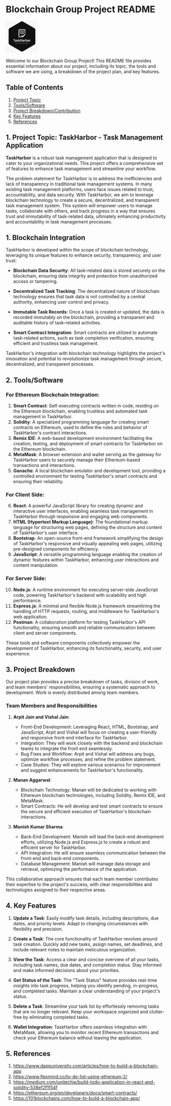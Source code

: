 # Blockchain Group Project README

<kbd><img src="logo.jpg" alt="Image Description" width="100" height="100"></kbd>


Welcome to our Blockchain Group Project! This README file provides essential information about our project, including its topic, the tools and software we are using, a breakdown of the project plan, and key features.

## Table of Contents

1. [Project Topic](#project-topic)
2. [Tools/Software](#toolssoftware)
3. [Project Breakdown/Contribution](#project-breakdown)
4. [Key Features](#key-features)
5. [References](#references)
## 1. Project Topic: TaskHarbor - Task Management Application

**TaskHarbor** is a robust task management application that is designed to cater to your organizational needs. This project offers a comprehensive set of features to enhance task management and streamline your workflow.


The problem statement for TaskHarbor is to address the inefficiencies and lack of transparency in traditional task management systems. In many existing task management platforms, users face issues related to trust, accountability, and data security. With TaskHarbor, we aim to leverage blockchain technology to create a secure, decentralized, and transparent task management system. This system will empower users to manage tasks, collaborate with others, and track progress in a way that ensures trust and immutability of task-related data, ultimately enhancing productivity and accountability in task management processes.

## 1. Blockchain Integration

TaskHarbor is developed within the scope of blockchain technology, leveraging its unique features to enhance security, transparency, and user trust:

- **Blockchain Data Security**: All task-related data is stored securely on the blockchain, ensuring data integrity and protection from unauthorized access or tampering.

- **Decentralized Task Tracking**: The decentralized nature of blockchain technology ensures that task data is not controlled by a central authority, enhancing user control and privacy.

- **Immutable Task Records**: Once a task is created or updated, the data is recorded immutably on the blockchain, providing a transparent and auditable history of task-related activities.

- **Smart Contract Integration**: Smart contracts are utilized to automate task-related actions, such as task completion verification, ensuring efficient and trustless task management.

TaskHarbor's integration with blockchain technology highlights the project's innovation and potential to revolutionize task management through secure, decentralized, and transparent processes.

## 2. Tools/Software

### For Ethereum Blockchain Integration:

1. **Smart Contract**: Self-executing contracts written in code, residing on the Ethereum blockchain, enabling trustless and automated task management in TaskHarbor.
2. **Solidity**: A specialized programming language for creating smart contracts on Ethereum, used to define the rules and behavior of TaskHarbor's contract interactions.
3. **Remix IDE**: A web-based development environment facilitating the creation, testing, and deployment of smart contracts for TaskHarbor on the Ethereum blockchain.
4. **MetaMask**: A browser extension and wallet serving as the gateway for TaskHarbor users to securely manage their Ethereum-based transactions and interactions.
5. **Ganache**: A local blockchain emulator and development tool, providing a controlled environment for testing TaskHarbor's smart contracts and ensuring their reliability.

### For Client Side:

6. **React**: A powerful JavaScript library for creating dynamic and interactive user interfaces, enabling seamless task management in TaskHarbor through responsive and engaging web components.
7. **HTML (Hypertext Markup Language)**: The foundational markup language for structuring web pages, defining the structure and content of TaskHarbor's user interface.
8. **Bootstrap**: An open-source front-end framework simplifying the design of TaskHarbor's responsive and visually appealing web pages, utilizing pre-designed components for efficiency.
9. **JavaScript**: A versatile programming language enabling the creation of dynamic features within TaskHarbor, enhancing user interactions and content manipulation.

### For Server Side:

10. **Node.js**: A runtime environment for executing server-side JavaScript code, powering TaskHarbor's backend with scalability and high performance.
11. **Express.js**: A minimal and flexible Node.js framework streamlining the handling of HTTP requests, routing, and middleware for TaskHarbor's web application.
12. **Postman**: A collaboration platform for testing TaskHarbor's API functionality, ensuring smooth and reliable communication between client and server components.

These tools and software components collectively empower the development of TaskHarbor, enhancing its functionality, security, and user experience.

## 3. Project Breakdown

Our project plan provides a precise breakdown of tasks, division of work, and team members' responsibilities, ensuring a systematic approach to development. Work is evenly distributed among team members.

### Team Members and Responsibilities

1. **Arpit Jain and Vishal Jain**:
   - Front-End Development: Leveraging React, HTML, Bootstrap, and JavaScript, Arpit and Vishal will focus on creating a user-friendly and responsive front-end interface for TaskHarbor.
   - Integration: They will work closely with the backend and blockchain teams to integrate the front end seamlessly.
   - Bug Fixes and Workflow: Arpit and Vishal will address any bugs, optimize workflow processes, and refine the problem statement.
   - Case Studies: They will explore various scenarios for improvement and suggest enhancements for TaskHarbor's functionality.

2. **Manan Aggarwal**:
   - Blockchain Technology: Manan will be dedicated to working with Ethereum blockchain technologies, including Solidity, Remix IDE, and MetaMask.
   - Smart Contracts: He will develop and test smart contracts to ensure the secure and efficient execution of TaskHarbor's blockchain interactions.

3. **Manish Kumar Sharma**:
   - Back-End Development: Manish will lead the back-end development efforts, utilizing Node.js and Express.js to create a robust and efficient server for TaskHarbor.
   - API Integration: He will ensure seamless communication between the front-end and back-end components.
   - Database Management: Manish will manage data storage and retrieval, optimizing the performance of the application.

This collaborative approach ensures that each team member contributes their expertise to the project's success, with clear responsibilities and technologies assigned to their respective areas.

## 4. Key Features

1. **Update a Task**: Easily modify task details, including descriptions, due dates, and priority levels. Adapt to changing circumstances with flexibility and precision.

2. **Create a Task**: The core functionality of TaskHarbor revolves around task creation. Quickly add new tasks, assign names, set deadlines, and include relevant notes to maintain meticulous organization.

3. **View the Task**: Access a clear and concise overview of all your tasks, including task names, due dates, and completion status. Stay informed and make informed decisions about your priorities.

4. **Get Status of the Task**: The "Task Status" feature provides real-time insights into task progress, helping you identify pending, in-progress, and completed tasks. Maintain a clear understanding of your project's status.

5. **Delete a Task**: Streamline your task list by effortlessly removing tasks that are no longer relevant. Keep your workspace organized and clutter-free by eliminating completed tasks.

6. **Wallet Integration**: TaskHarbor offers seamless integration with MetaMask, allowing you to monitor recent Ethereum transactions and check your Ethereum balance without leaving the application.

## 5. References

1. https://www.dappuniversity.com/articles/how-to-build-a-blockchain-app
2. https://www.flexmind.co/to-do-list-using-ethereum-2/
3. https://medium.com/unitechie/build-todo-application-in-react-and-solidity-538ef2f1f54f
4. https://ethereum.org/en/developers/docs/smart-contracts/
5. https://101blockchains.com/how-to-build-a-blockchain-app/
